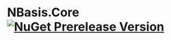 # NBasis.Core [![NuGet Prerelease Version](https://img.shields.io/nuget/vpre/NBasis.Core.svg?style=flat)](https://www.nuget.org/packages/NBasis.Core/)

